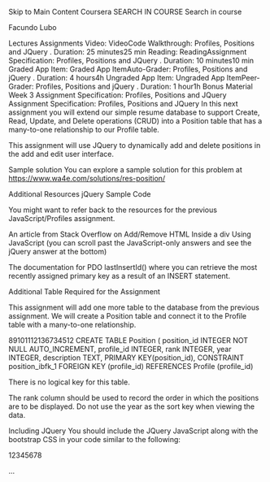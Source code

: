 Skip to Main Content
Coursera
SEARCH IN COURSE
Search in course

Facundo Lubo

Lectures
Assignments
Video: VideoCode Walkthrough: Profiles, Positions and JQuery
. Duration: 25 minutes25 min
Reading: ReadingAssignment Specification: Profiles, Positions and JQuery
. Duration: 10 minutes10 min
Graded App Item: Graded App ItemAuto-Grader: Profiles, Positions and jQuery
. Duration: 4 hours4h
Ungraded App Item: Ungraded App ItemPeer-Grader: Profiles, Positions and jQuery
. Duration: 1 hour1h
Bonus Material
Week 3
Assignment Specification: Profiles, Positions and JQuery
Assignment Specification: Profiles, Positions and JQuery
In this next assignment you will extend our simple resume database to support Create, Read, Update, and Delete operations (CRUD) into a Position table that has a many-to-one relationship to our Profile table.

This assignment will use JQuery to dynamically add and delete positions in the add and edit user interface.


Sample solution
You can explore a sample solution for this problem at 
https://www.wa4e.com/solutions/res-position/

Additional Resources
jQuery Sample Code

You might want to refer back to the resources for the previous JavaScript/Profiles assignment.

An article from Stack Overflow on Add/Remove HTML Inside a div Using JavaScript
 (you can scroll past the JavaScript-only answers and see the jQuery answer at the bottom)

The documentation for 
PDO lastInsertId() 
where you can retrieve the most recently assigned primary key as a result of an INSERT statement.

Additional Table Required for the Assignment

This assignment will add one more table to the database from the previous assignment. We will create a Position table and connect it to the Profile table with a many-to-one relationship.

89101112136734512
CREATE TABLE Position (
  position_id INTEGER NOT NULL AUTO_INCREMENT,
  profile_id INTEGER,
  rank INTEGER,
  year INTEGER,
  description TEXT,
  PRIMARY KEY(position_id),
  CONSTRAINT position_ibfk_1
    FOREIGN KEY (profile_id)
    REFERENCES Profile (profile_id)

There is no logical key for this table.

The rank column should be used to record the order in which the positions are to be displayed. Do not use the year as the sort key when viewing the data.

Including JQuery
You should include the JQuery JavaScript along with the bootstrap CSS in your code similar to the following:

12345678
<head>
...
  <link rel="stylesheet" href="https://maxcdn.bootstrapcdn.com/bootstrap/3.3.6/css/bootstrap.min.css" integrity="sha384-1q8mTJOASx8j1Au+a5WDVnPi2lkFfwwEAa8hDDdjZlpLegxhjVME1fgjWPGmkzs7" crossorigin="anonymous">
  <link rel="stylesheet" href="https://maxcdn.bootstrapcdn.com/bootstrap/3.3.6/css/bootstrap-theme.min.css" integrity="sha384-fLW2N01lMqjakBkx3l/M9EahuwpSfeNvV63J5ezn3uZzapT0u7EYsXMjQV+0En5r" crossorigin="anonymous">
  <script src="https://code.jquery.com/jquery-3.2.1.js" integ
The Screens for This Assignment
We will be extending the user interface of the previous assignment to implement this assignment. All of the requirements from the previous assignment still hold. In this section we will talk about the additional UI requirements.

add.php You will need to have a section where the user can press a "+" button to add up to nine empty position entries. Each position entry includes a year (integer) and a description.

view.php Will show all of the positions in an un-numbered list.

edit.php Will support the addition of new position entries, the deletion of any or all of the existing entries, and the modification of any of the existing entries. After the "Save" is done, the data in the database should match whatever positions were on the screen and in the same order as the positions on the screen.

index.php No change needed.

login.php No change needed.

logout.php No change needed.

delete.php No change needed.

If the user goes to an add, edit, or delete script without being logged in, die with a message of "ACCESS DENIED".

Optional: Not required for the assignment- You might notice that there are several common operations across these files. You might want to build a set of utility functions to avoid copying and pasting the same code over and over across several files. If you decide to do this, first get the assignment working with the code in each php file. Then move / create 1 function at a time, remove the code from 1 php file, test. Then remove the code from the other files.

Data validation
In addition to all of the validation requirements from the previous assignment, you must make sure that for all the positions both the year and description are non-blank and that the year is numeric.

All fields are required

or

Year must be numeric

Handling the Input From Multiple Positions
If you look at the sample implementation, it only allows a maximum of nine positions in the form. This is checked and enforced in the JavaScript for both the add.php and edit.php code.

The logic is somewhat simple and gets confusing when there is a combination of adds and deletes. It will never add more than nine new or total positions, but if you delete some of the positions, you do not get a postion "back" to re-add unless you press "Save". So if you add eight positions and then delete five positions without pressing "Save", you can only add one more entry rather than four more entries.

This makes the JavaScript more simple and you are welcome to take the same approach.

The result is that if you add two positions and delete one position, you will end up with a form that looks like the following in the generated document object model:

123456789101112
<div id="position1">
  <p>Year: <input type="text" name="year1" value="">
  <input type="button" value="-" onclick="$('#position1').remove();return false;"></p>
  <textarea name="desc1" rows="8" cols="80"></textarea>
</div>

<div id="position3">
  <p>Year: <input type="text" name="year3" value="">
  <input type="button" value="-" onclick="$('#position3').remove();return false;"></p>
  <textarea name="desc3" rows="8" cols="80"></textarea>

In a sense we are simulating an array with the naming convention of the fields with the number at the end of the field. A way to handle multiple inputs with a naming convention like this is to use code like the following:

123456789101112131415161718192021
<?php // line 1 added to trigger color syntax highlight

function validatePos() {
  for($i=1; $i<=9; $i++) {
    if ( ! isset($_POST['year'.$i]) ) continue;
    if ( ! isset($_POST['desc'.$i]) ) continue;

    $year = $_POST['year'.$i];
    $desc = $_POST['desc'.$i];


Note that we handle gaps by simply checking the data that is present and skipping any data that is missing.

Setting the Foreign Key for Positions
When you are building the add.php code to add a new profile and some number of positions, you need to insert the profile_id as a foreign key for each of the position rows. But since you have not yet added the profile you do now know the profile_id which will be selected by the database.

Fortunately there is a way to ask PDO for the most recently inserted primary key after the insert has been done using the lastInsertId() method provided by PDO. Here is some sample code:

123456789101112131415161718192021222324252627282930
<?php // line 1 added to trigger color syntax highlight

// Data is valid - time to insert

$stmt = $pdo->prepare('INSERT INTO Profile (user_id, first_name, last_name, email, headline, summary) VALUES ( :uid, :fn, :ln, :em, :he, :su)');

$stmt->execute(array(
  ':uid' => $_SESSION['user_id'],
  ':fn' => $_POST['first_name'],
  ':ln' => $_POST['last_name'],

The variable $profile_id contains the primary key of the newly created profile so you can include it in the INSERT into the Postion table.

Note: The 'Summary' field uses the HTML textarea which does not contain a value attribute to write the data. Therefore, a different syntax is required:

1
<textarea>$variable</textarea>
Dealing with Changes to Positions When Editing
When you implement edit.php the user can do any combination of adds, removals, or edits of the position data. So when you are processing the incoming POST data, you need to somehow get the data in the database to match the incoming POST data.

One (difficult) approach is to retrieve the "old" positions from the database, and loop through all old positions and figure out which need to be deleted, updated, or inserted. If you want to try to do that for this assignment - feel free - but consider it an "extra challenge".

For your first implementation of handling the POST data in edit.php just delete all the old Postion entries and re-insert them:

Clear out the old position entries

123456
<?php // line 1 added to trigger color syntax highlight

// Clear out the old position entries
$stmt = $pdo->prepare('DELETE FROM Position WHERE profile_id=:pid');
$stmt->execute(array( ':pid' => $_REQUEST['profile_id']));
  
Insert the position entries

1234567891011121314151617181920212223242526
<?php // line 1 added to trigger color syntax highlight

// Insert the position entries

$rank = 1;
for($i=1; $i<=9; $i++) {
  if ( ! isset($_POST['year'.$i]) ) continue;
  if ( ! isset($_POST['desc'.$i]) ) continue;

  $year = $_POST['year'.$i];

This approach has the nice advantage that you are reusing code between edit.php and add.php. The only difference is that in edit.php you just remove the existing entries first.

Submitting Your Assignment
As a reminder, your code must meet all the specifications (including the general specifications) above. Just having good screen shots is not enough - we will look at your code to see if you made coding errors. For this assignment you will hand in:

A screen shot (including the URL) of your add.php showing two positions

A screen shot (including the URL) of your edit.php showing one position modified, one position deleted and one new position

A screen shot (including the URL) of your view.php showing the correct new positions after the edit is complete

A screen shot (including the URL) of your add.php showing the error message for a bad year

A screen shot of your Postition database table showing at least three rows

Source code of add.php

Source code of view.php

Source code of edit.php

General Specifications
Here are some general specifications for this assignment:

You must use the PHP PDO database layer for this assignment. If you use the "mysql_" library routines or "mysqli" routines to access the database, you will receive a zero on this assignment.

Your name must be in the title tag of the HTML for all of the pages for this assignment.

All data that comes from the users must be properly escaped using the htmlentities() function in PHP. You do not need to escape text that is generated by your program.

You must follow the POST-Redirect-GET pattern for all POST requests. This means when your program receives and processes a POST request, it must not generate any HTML as the HTTP response to that request. It must use the "header('Location: ...');" function and either "return" or "exit();" to send the location header and redirect the browser to the same or a different page.

All error messages must be "flash-style" messages where the message is passed from a POST to a GET using the SESSION.

Please do not use HTML5 in-browser data validation (i.e. type="number") for the fields in this assignment as we want to make sure you can properly do server side data validation. And in general, even when you do client-side data validation, you should still validate data on the server in case the user is using a non-HTML5 browser.

Optional Challenges
Try to so the more inticate approach to updating positions in edit.php without using the "delete all the previous positions" trick. It will help if you add the position_id form markup that you generate for the positions that came from the database when edit.php starts.

Database Setup Detail
If you have been doing all the previous assignments, you should have a database set up. Here is the SQL if you are just starting on this assignment:

12345678910111213141516171819202122232425
CREATE DATABASE misc DEFAULT CHARACTER SET utf8 ;

GRANT ALL ON misc.* TO 'fred'@'localhost' IDENTIFIED BY 'zap';
GRANT ALL ON misc.* TO 'fred'@'127.0.0.1' IDENTIFIED BY 'zap';

USE misc; (If in the command line)

CREATE TABLE users (
  user_id INTEGER NOT NULL AUTO_INCREMENT,
  name VARCHAR(128),


